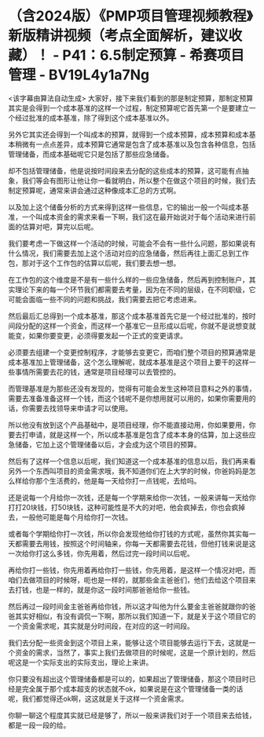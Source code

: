 # （含2024版）《PMP项目管理视频教程》新版精讲视频（考点全面解析，建议收藏）！ - P41：6.5制定预算 - 希赛项目管理 - BV19L4y1a7Ng

<该字幕由算法自动生成> 大家好，接下来我们看到的那是制定预算，那制定预算其实是会得到一个成本基准的这样一个过程，制定预算呢它首先第一个是要建立一个经过批准的成本基准，除了得到这个成本基准以外。

另外它其实还会得到一个叫成本的预算，就得到一个成本预算，成本预算和成本基本稍微有一点点差异，成本预算它通常是包含了成本基准以及包含各种信息，包括管理储备，而成本基础呢它只是包括了那些应急储备。

却不包括管理储备，他是说按时间段来去分配的这些成本的预算，这可能有点抽象，我们等会有图形让他让你一看就明白，所以整个在做这个项目的时候，我们去制定预算呢，通常来讲会通过这种像成本汇总的方式啊。

以及加上这个储备分析的方式来得到这样一些信息，它的输出一般一个叫成本基准，一个叫成本资金的需求来看一下啊，我们这在最开始说对于每个活动来进行前面的估算对吧，算完以后呢。

我们要考虑一下做这样一个活动的时候，可能会不会有一些什么问题，那如果说有什么情况，我们需要去加上这个活动对应的应急储备，然后再往上面汇总到工作包，那对于这个工作包的估算以后呢，我们要去想一想。

在工作包的这个维度是不是有一些什么样的一些应急储备，然后再到控制账户，其实理论下来的每一个环节我们都需要去考量，因为在不同的层级，在不同职级，它可能会面临一些不同的问题和挑战，我们需要去把它考虑进来。

然后最后汇总得到一个成本基准，那这个成本基准首先它是一个经过批准的，按时间段分配的这样一个资金，而这样一个基准它一旦形成以后呢，你就不是说想变就能变，如果你要变更，必须得要发起一个正式的变更请求。

必须要去组建一个变更控制程序，才能够去变更它，而咱们整个项目的预算通常是成本基准加上管理储备，这个怎么理解呢，就成本基准是这个项目上要干的这样一些事情所需要去花的钱，通常是项目经理可以去管控的。

而管理基准是为那些还没有发现的，觉得有可能会发生这种项目意料之外的事情，需要去准备准备这样一个钱，而这个钱呢不是你想用就可以用的，如果你需要用的话，你需要去找领导来申请才可以使用。

所以他没有放到这个产品基础中，是项目经理，你不能直接动用，你如果要用，你要去打申请，就是这样一个，所以成本基准是包含了成本本身的估算，加上这些应急储备，它加上这个管理储备以后，才会成为这个项目的预算。

然后有了这样一个信息以后呢，我们知道这一个成本基准的信息以后，我们再来看另外一个东西叫项目的资金需求哦，我不知道你们在上大学的时候，你爸妈妈是怎么样给你那个生活费的，他是每一天给你打一点钱呢，去给吗。

还是说每一个月给你一次钱，还是每一个学期来给你一次钱，一般来讲每一天给你打打20块钱，打50块钱，这种可能性是不大的对吧，他会疯掉去，你也会疯掉去，一般他可能是每个月给你打一次钱。

或者每个学期给你打一次钱，所以你会发现他给你打钱的方式呢，虽然你其实每一天都需要去用钱，按照这个时间轴来，你每一天都需要去花钱，但他打钱来说是这一次给你打这么多钱，你先用着，然后过完一段时间以后呢。

再给你打一些钱，你先用着再给你打一些钱，你先用着，是这样一个情况对吧，而咱们去做项目的时候呀，呃也是一样的，就那些金主爸爸们，他们去给这个项目来去打钱，也是一样的，就是你这一段时间那爸爸给你一些钱。

然后再过一段时间金主爸爸再给你钱，所以这才叫他为什么要金主爸爸就跟你的爸爸其实好相似，有没有调侃一下啊，那所以我们知道一下，就是关于这个项目它的一个资金需求呢，其实就是分时间段，在对应的这一时间段。

我们去分配一些资金到这个项目上来，能够让这个项目能够去运行下去，这就是一个资金的需求，当然了，事实上我们去做项目的时候呢，这是一个原计划的，然后呢这是一个实际支出的实际支出，理论上来讲。

你只要没有超出这个管理储备都是可以的，如果超出了管理储备，那这个项目时已经是完全属于那个成本超支的状态就不ok，如果说是在这个管理储备一类的话呢，我们都觉得还ok啊，这这就是关于这样一个资金需求。

你聊一聊这个程度其实就已经是够了，所以一般来讲我们对于一个项目来去给钱，都是一段一段的给。